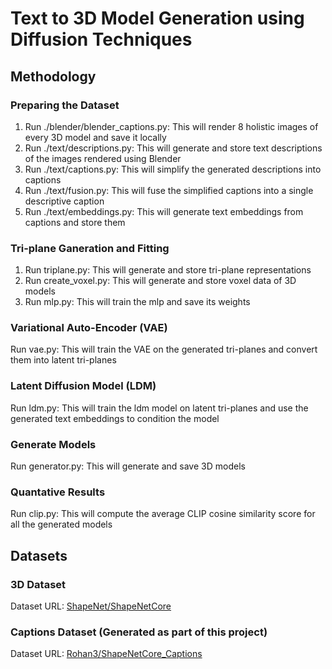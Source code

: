 # Text to 3D Model Generation using Diffusion Techniques

## Methodology

### Preparing the Dataset
1) Run ./blender/blender_captions.py: This will render 8 holistic images of every 3D model and save it locally
2) Run ./text/descriptions.py: This will generate and store text descriptions of the images rendered using Blender
3) Run ./text/captions.py: This will simplify the generated descriptions into captions
4) Run ./text/fusion.py: This will fuse the simplified captions into a single descriptive caption
5) Run ./text/embeddings.py: This will generate text embeddings from captions and store them

### Tri-plane Ganeration and Fitting
1) Run triplane.py: This will generate and store tri-plane representations
2) Run create_voxel.py: This will generate and store voxel data of 3D models
3) Run mlp.py: This will train the mlp and save its weights

### Variational Auto-Encoder (VAE)
Run vae.py: This will train the VAE on the generated tri-planes and convert them into latent tri-planes

### Latent Diffusion Model (LDM)
Run ldm.py: This will train the ldm model on latent tri-planes and use the generated text embeddings to condition the model

### Generate Models
Run generator.py: This will generate and save 3D models

### Quantative Results
Run clip.py: This will compute the average CLIP cosine similarity score for all the generated models

## Datasets

### 3D Dataset
Dataset URL: [ShapeNet/ShapeNetCore](https://huggingface.co/datasets/ShapeNet/ShapeNetCore)

### Captions Dataset (Generated as part of this project)
Dataset URL: [Rohan3/ShapeNetCore_Captions](https://huggingface.co/datasets/Rohan3/ShapeNetCore_Captions)